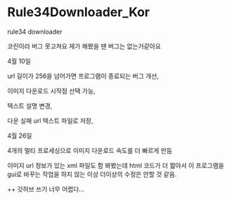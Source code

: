 # Rule34Downloader_Kor
rule34 downloader

코린이라 버그 못고쳐요
제가 해봤을 땐 버그는 없는거같아요


4월 10일 

url 길이가 256을 넘어가면 프로그램이 종료되는 버그 개선, 

이미지 다운로드 시작점 선택 가능, 

텍스트 설명 변경, 

다운 실패 url 텍스트 파일로 저장, 


4월 26일

4개의 멀티 프로세싱으로 이미지 다운로드 속도를 더 빠르게 만듬

이미지 url 정보가 있는 xml 파일도 함 봐봤는데 html 코드가 더 짧아서 이 프로그램을 gui로 바꾸는 작업을 하지 않는 이상 더이상의 수정은 안할 것 같음.

++ 깃허브 쓰기 너무 어렵다...